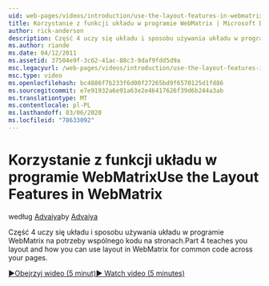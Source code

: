 ```yaml
---
uid: web-pages/videos/introduction/use-the-layout-features-in-webmatrix
title: Korzystanie z funkcji układu w programie WebMatrix | Microsoft Docs
author: rick-anderson
description: Część 4 uczy się układu i sposobu używania układu w programie WebMatrix na potrzeby wspólnego kodu na stronach.
ms.author: riande
ms.date: 04/12/2011
ms.assetid: 37504e9f-3c62-41ac-88c3-9daf9fdd5d9a
msc.legacyurl: /web-pages/videos/introduction/use-the-layout-features-in-webmatrix
msc.type: video
ms.openlocfilehash: bc4886f7b233f6d00f27265bd9f6570125d1fd86
ms.sourcegitcommit: e7e91932a6e91a63e2e46417626f39d6b244a3ab
ms.translationtype: MT
ms.contentlocale: pl-PL
ms.lasthandoff: 03/06/2020
ms.locfileid: "78633092"
---
```

# <a name="use-the-layout-features-in-webmatrix"></a><span data-ttu-id="32379-103">Korzystanie z funkcji układu w programie WebMatrix</span><span class="sxs-lookup"><span data-stu-id="32379-103">Use the Layout Features in WebMatrix</span></span>

<span data-ttu-id="32379-104">według [Advaiya](https://twitter.com/Advaiyasolns)</span><span class="sxs-lookup"><span data-stu-id="32379-104">by [Advaiya](https://twitter.com/Advaiyasolns)</span></span>

<span data-ttu-id="32379-105">Część 4 uczy się układu i sposobu używania układu w programie WebMatrix na potrzeby wspólnego kodu na stronach.</span><span class="sxs-lookup"><span data-stu-id="32379-105">Part 4 teaches you layout and how you can use layout in WebMatrix for common code across your pages.</span></span>

[<span data-ttu-id="32379-106">&#9654;Obejrzyj wideo (5 minut)</span><span class="sxs-lookup"><span data-stu-id="32379-106">&#9654; Watch video (5 minutes)</span></span>](https://channel9.msdn.com/Blogs/ASP-NET-Site-Videos/use-the-layout-features-in-webmatrix)
